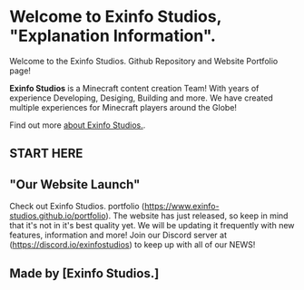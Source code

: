 Welcome to Exinfo Studios, "Explanation Information".
=================

Welcome to the Exinfo Studios. Github Repository and Website Portfolio page!

**Exinfo Studios** is a Minecraft content creation Team! With years of experience Developing, Desiging, Building and more. We have created multiple experiences for
Minecraft players around the Globe!

Find out more [about Exinfo Studios.](https://www.exinfo-studios.github.io/portfolio).


START HERE
------------

## "Our Website Launch"

Check out Exinfo Studios. portfolio (https://www.exinfo-studios.github.io/portfolio). The website has just released, so keep in mind that it's not in it's
best quality yet. We will be updating it frequently with new features, information and more! Join our Discord server at (https://discord.io/exinfostudios)
to keep up with all of our NEWS!

Made by [Exinfo Studios.]
-------------------
